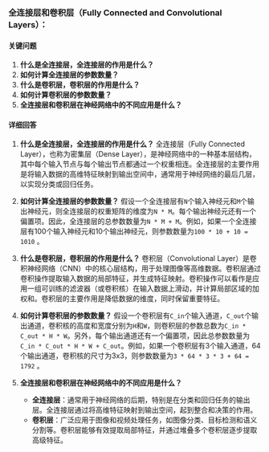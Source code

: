 ### 全连接层和卷积层（Fully Connected and Convolutional Layers）：

#### 关键问题

1. **什么是全连接层，全连接层的作用是什么？**
2. **如何计算全连接层的参数数量？**
3. **什么是卷积层，卷积层的作用是什么？**
4. **如何计算卷积层的参数数量？**
5. **全连接层和卷积层在神经网络中的不同应用是什么？**

#### 详细回答

1. **什么是全连接层，全连接层的作用是什么？**
   全连接层（Fully Connected Layer），也称为密集层（Dense Layer），是神经网络中的一种基本层结构，其中每个输入节点与每个输出节点都通过一个权重相连。全连接层的主要作用是将输入数据的高维特征映射到输出空间中，通常用于神经网络的最后几层，以实现分类或回归任务。

2. **如何计算全连接层的参数数量？**
   假设一个全连接层有`N`个输入神经元和`M`个输出神经元，则全连接层的权重矩阵的维度为`N * M`。每个输出神经元还有一个偏置项。因此，全连接层的总参数数量为`N * M + M`。例如，如果一个全连接层有100个输入神经元和10个输出神经元，则参数数量为`100 * 10 + 10 = 1010` 。

3. **什么是卷积层，卷积层的作用是什么？**
   卷积层（Convolutional Layer）是卷积神经网络（CNN）中的核心层结构，用于处理图像等高维数据。卷积层通过卷积操作提取输入数据的局部特征，并生成特征映射。卷积操作可以看作是应用一组可训练的滤波器（或卷积核）在输入数据上滑动，并计算局部区域的加权和。卷积层的主要作用是降低数据的维度，同时保留重要特征。

4. **如何计算卷积层的参数数量？**
   假设一个卷积层有`C_in`个输入通道，`C_out`个输出通道，卷积核的高度和宽度分别为`H`和`W`，则卷积层的参数总数为`C_in * C_out * H * W`。另外，每个输出通道还有一个偏置项，因此总参数数量为`C_in * C_out * H * W + C_out`。例如，如果一个卷积层有3个输入通道，64个输出通道，卷积核的尺寸为3x3，则参数数量为`3 * 64 * 3 * 3 + 64 = 1792` 。

5. **全连接层和卷积层在神经网络中的不同应用是什么？**
   - **全连接层**：通常用于神经网络的后期，特别是在分类和回归任务的输出层。全连接层通过将高维特征映射到输出空间，起到整合和决策的作用。
   - **卷积层**：广泛应用于图像和视频处理任务，如图像分类、目标检测和语义分割等。卷积层能够有效提取局部特征，并通过堆叠多个卷积层逐步提取高级特征。
